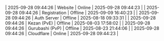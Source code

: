 | 2025-09-28 09:44:26 | Website | Online | 2025-09-28 09:44:23 |
| 2025-09-28 09:44:26 | Registration | Offline | 2025-09-09 16:40:23 |
| 2025-09-28 09:44:26 | Auth Server | Offline | 2025-08-18 09:33:31 |
| 2025-09-28 09:44:26 | Kezan (PvE) | Offline | 2025-08-03 17:58:02 |
| 2025-09-28 09:44:26 | Gurubashi (PvP) | Offline | 2025-08-23 21:44:06 |
| 2025-09-28 09:44:26 | Cloudflare | Online | 2025-09-28 09:44:23 |
